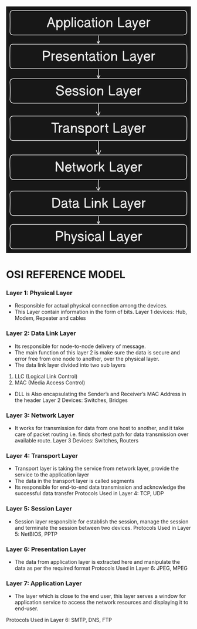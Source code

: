 ![logo](https://github.com/allwinrajan/OSI-REFERENCE-MODEL/blob/750b32c69ab81d30b13a2e1f270d4df38bf98631/Layering%20Diagram.png)

# OSI REFERENCE MODEL

### Layer 1: Physical Layer 
- Responsible for actual physical connection among the devices. 
- This Layer contain information in the form of bits. 
Layer 1 devices: Hub, Modem, Repeater and cables 



### Layer 2: Data Link Layer 
- Its responsible for node-to-node delivery of message. 
- The main function of this layer 2 is make sure the data is secure and error free from one node to another, over the physical layer. 
- The data link layer divided into two sub layers  
1. LLC (Logical Link Control) 
2. MAC (Media Access Control) 
- DLL is Also encapsulating the Sender’s and Receiver’s MAC Address in the header 
Layer 2 Devices: Switches, Bridges 



### Layer 3: Network Layer 
- It works for transmission for data from one host to another, and it take care of packet routing i.e. finds shortest path for data transmission over available route. 
Layer 3 Devices: Switches, Routers 



### Layer 4: Transport Layer 
- Transport layer is taking the service from network layer, provide the service to the application layer 
- The data in the transport layer is called segments 
- Its responsible for end-to-end data transmission and acknowledge the successful data transfer 
Protocols Used in Layer 4: TCP, UDP 



### Layer 5: Session Layer 
- Session layer responsible for establish the session, manage the session and terminate the session between two devices. 
Protocols Used in Layer 5: NetBIOS, PPTP 



### Layer 6: Presentation Layer 
- The data from application layer is extracted here and manipulate the data as per the required format 
Protocols Used in Layer 6:  JPEG, MPEG 



### Layer 7: Application Layer 
- The layer which is close to the end user, this layer serves a window for application service to access the network resources and displaying it to  
 end-user.  

Protocols Used in Layer 6: SMTP, DNS, FTP 

